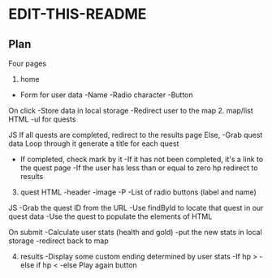 # EDIT-THIS-README

## Plan
Four pages
1. home
- Form for user data
    -Name
    -Radio character
    -Button

On click
    -Store data in local storage
    -Redirect user to the map
2. map/list
HTML
-ul for quests 

JS
If all quests are completed, redirect to the results page
Else,
-Grab quest data
Loop through it
generate a title for each quest
- If completed, check mark by it
-If it has not been completed, it's a link to the quest page
-If the user has less than or equal to zero hp redirect to results

3. quest
HTML
-header
-image
-P
-List of radio buttons (label and name)

JS
-Grab the quest ID from the URL
-Use findById to locate that quest in our quest data
-Use the quest to populate the elements of HTML

On submit
-Calculate user stats (health and gold)
-put the new stats in local storage
-redirect back to map

4. results
-Display some custom ending determined by user stats
    -If hp > 
        -else if hp <
            -else
Play again button

